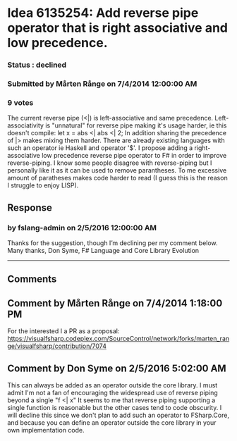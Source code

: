 # Idea 6135254: Add reverse pipe operator that is right associative and low precedence. #

### Status : declined

### Submitted by Mårten Rånge on 7/4/2014 12:00:00 AM

### 9 votes

The current reverse pipe (<|) is left-associative and same precedence.
Left-associativity is "unnatural" for reverse pipe making it's usage harder, ie this doesn't compile: let x = abs <| abs <| 2;
In addition sharing the precedence of |> makes mixing them harder.
There are already existing languages with such an operator ie Haskell and operator '$'.
I propose adding a right-associative low precedence reverse pipe operator to F# in order to improve reverse-piping.
I know some people disagree with reverse-piping but I personally like it as it can be used to remove parantheses. To me excessive amount of paratheses makes code harder to read (I guess this is the reason I struggle to enjoy LISP).



## Response 
### by fslang-admin on 2/5/2016 12:00:00 AM

Thanks for the suggestion, though I’m declining per my comment below.
Many thanks,
Don Syme, F# Language and Core Library Evolution

------------------------
## Comments


## Comment by Mårten Rånge on 7/4/2014 1:18:00 PM
For the interested I a PR as a proposal: https://visualfsharp.codeplex.com/SourceControl/network/forks/marten_range/visualfsharp/contribution/7074


## Comment by Don Syme on 2/5/2016 5:02:00 AM
This can always be added as an operator outside the core library.
I must admit I'm not a fan of encouraging the widespread use of reverse piping beyond a single "f <| x" It seems to me that reverse piping supporting a single function is reasonable but the other cases tend to code obscurity.
I will decline this since we don't plan to add such an operator to FSharp.Core, and because you can define an operator outside the core library in your own implementation code.

